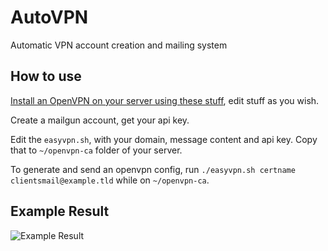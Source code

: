 # AutoVPN
Automatic VPN account creation and mailing system

## How to use

[Install an OpenVPN on your server using these stuff](https://www.digitalocean.com/community/tutorials/how-to-set-up-an-openvpn-server-on-ubuntu-16-04), edit stuff as you wish.

Create a mailgun account, get your api key.

Edit the `easyvpn.sh`, with your domain, message content and api key. Copy that to `~/openvpn-ca` folder of your server.

To generate and send an openvpn config, run `./easyvpn.sh certname clientsmail@example.tld` while on `~/openvpn-ca`.

## Example Result

![Example Result](https://i.imgur.com/U57VY7K.png)
